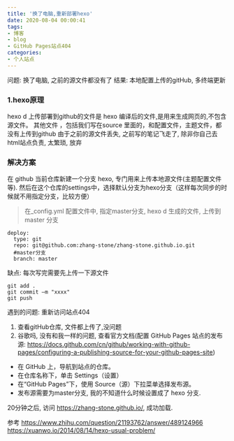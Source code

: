 ```yaml
---
title: '换了电脑,重新部署hexo'
date: 2020-08-04 00:00:41
tags:
- 博客
- blog
- GitHub Pages站点404
categories: 
- 个人站点
---
```

问题: 换了电脑, 之前的源文件都没有了
结果: 本地配置上传的gitHub, 多终端更新
<!-- more -->
### 1.hexo原理
hexo d 上传部署到github的文件是 hexo 编译后的文件,是用来生成网页的,不包含源文件。 其他文件 ，包括我们写在source 里面的，和配置文件，主题文件，都没有上传到github
由于之前的源文件丢失, 之前写的笔记飞走了, 除非你自己去html站点负责, 太繁琐, 放弃

### 解决方案
在 github 当前仓库新建一个分支 hexo, 专门用来上传本地源文件(主题配置文件等). 然后在这个仓库的settings中，选择默认分支为hexo分支（这样每次同步的时候就不用指定分支，比较方便）
> 在_config.yml 配置文件中, 指定master分支, hexo d 生成的文件, 上传到 master 分支
```
deploy:
  type: git
  repo: git@github.com:zhang-stone/zhang-stone.github.io.git
  #master分支
  branch: master
```
缺点: 
每次写完需要先上传一下源文件
```
git add .
git commit –m "xxxx"
git push 
```
遇到的问题: 重新访问站点404
1. 查看gitHub仓库, 文件都上传了,没问题
2. 谷歌吗, 没有和我一样的问题, 查看官方文档(配置 GitHub Pages 站点的发布源: https://docs.github.com/cn/github/working-with-github-pages/configuring-a-publishing-source-for-your-github-pages-site)

 - 在 GitHub 上，导航到站点的仓库。
 - 在仓库名称下，单击  Settings（设置）
 - 在“GitHub Pages”下，使用 Source（源）下拉菜单选择发布源。
 - 发布源需要为master分支, 我的不知道什么时候设置成了 hexo 分支. 

20分钟之后, 访问 https://zhang-stone.github.io/, 成功加载. 

参考
https://www.zhihu.com/question/21193762/answer/489124966
https://xuanwo.io/2014/08/14/hexo-usual-problem/



